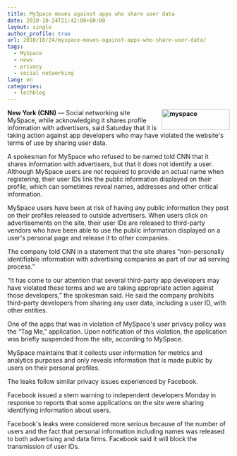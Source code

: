 ```yaml
---
title: MySpace moves against apps who share user data
date: 2010-10-24T21:42:00+00:00
layout: single
author_profile: true
url: 2010/10/24/myspace-moves-against-apps-who-share-user-data/
tags:
  - MySpace
  - news
  - privacy
  - social networking
lang: en
categories: 
  - techblog
---
```

**[<img title="myspace" border="0" alt="myspace" align="right" src="http://lh3.ggpht.com/_vaUVXcmC3OI/TMShUNYSATI/AAAAAAAAC44/tSK8kF5k3fU/myspace_thumb.jpg?imgmax=800" width="154" height="47" />](http://lh4.ggpht.com/_vaUVXcmC3OI/TMShTJ4T-pI/AAAAAAAAC40/wx0vdxTVcsI/s1600-h/myspace%5B2%5D.jpg)New York (CNN)** — Social networking site MySpace, while acknowledging it shares profile information with advertisers, said Saturday that it is taking action against app developers who may have violated the website's terms of use by sharing user data.

A spokesman for MySpace who refused to be named told CNN that it shares information with advertisers, but that it does not identify a user. Although MySpace users are not required to provide an actual name when registering, their user IDs link the public information displayed on their profile, which can sometimes reveal names, addresses and other critical information.

MySpace users have been at risk of having any public information they post on their profiles released to outside advertisers. When users click on advertisements on the site, their user IDs are released to third-party vendors who have been able to use the public information displayed on a user's personal page and release it to other companies.

The company told CNN in a statement that the site shares “non-personally identifiable information with advertising companies as part of our ad serving process.”

“It has come to our attention that several third-party app developers may have violated these terms and we are taking appropriate action against those developers,” the spokesman said. He said the company prohibits third-party developers from sharing any user data, including a user ID, with other entities.

One of the apps that was in violation of MySpace's user privacy policy was the “Tag Me,” application. Upon notification of this violation, the application was briefly suspended from the site, according to MySpace.

MySpace maintains that it collects user information for metrics and analytics purposes and only reveals information that is made public by users on their personal profiles.

The leaks follow similar privacy issues experienced by Facebook.

Facebook issued a stern warning to independent developers Monday in response to reports that some applications on the site were sharing identifying information about users.

Facebook's leaks were considered more serious because of the number of users and the fact that personal information including names was released to both advertising and data firms. Facebook said it will block the transmission of user IDs.